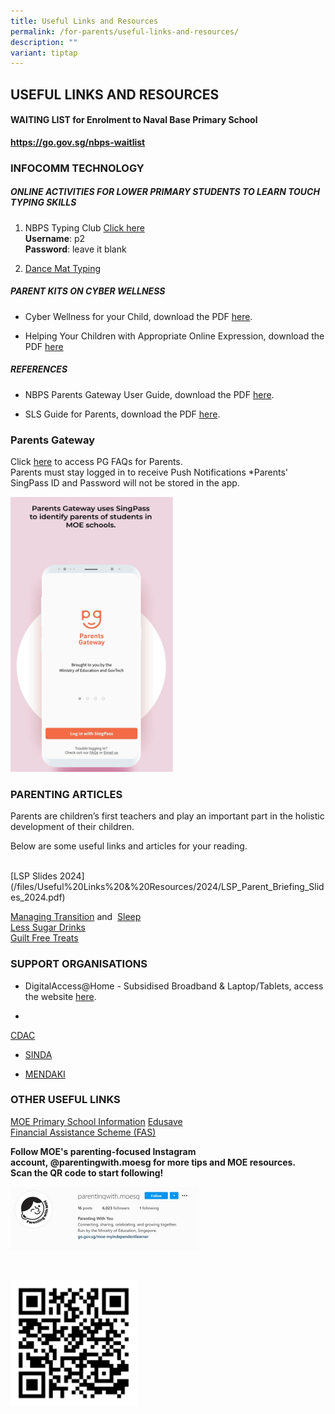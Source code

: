 ```yaml
---
title: Useful Links and Resources
permalink: /for-parents/useful-links-and-resources/
description: ""
variant: tiptap
---
```

<h2>USEFUL LINKS AND RESOURCES</h2>
<h4>WAITING LIST for Enrolment to Naval Base Primary School</h4>
<p><strong><a href="https://go.gov.sg/nbps-waitlist" rel="noopener noreferrer nofollow" target="_blank">https://go.gov.sg/nbps-waitlist</a></strong>
</p>
<h3>INFOCOMM TECHNOLOGY</h3>
<h5>ONLINE ACTIVITIES FOR LOWER PRIMARY STUDENTS TO LEARN TOUCH TYPING SKILLS</h5>
<ol>
<li>
<p>NBPS Typing Club <a href="https://navalbasepri.typingclub.com/" rel="noopener noreferrer nofollow" target="_blank">Click here</a>
<br><strong>Username</strong>: p2&nbsp;
<br><strong>Password</strong>: leave it blank</p>
</li>
<li>
<p><a href="https://www.bbc.co.uk/bitesize/articles/z3c6tfr#zn9s3qt" rel="noopener noreferrer nofollow" target="_blank">Dance Mat Typing</a>
</p>
</li>
</ol>
<h5>PARENT KITS ON&nbsp;CYBER WELLNESS&nbsp;</h5>
<ul>
<li>
<p>Cyber Wellness for your Child, download the PDF&nbsp;<a href="/files/Parent%20Kit%20-%20Cyber%20Wellness%20for%20your%20Child.pdf" rel="noopener noreferrer nofollow" target="_blank">here</a>.</p>
</li>
<li>
<p>Helping Your Children with Appropriate Online Expression, download the
PDF&nbsp;<a href="/files/3B%202019%20Connect%20T1%20Parents%20Tipsheet.pdf" rel="noopener noreferrer nofollow" target="_blank">here</a>
</p>
</li>
</ul>
<h5>REFERENCES</h5>
<ul>
<li>
<p>NBPS Parents Gateway User Guide, download the PDF&nbsp;<a href="/files/NBPS%20Parents%20Gateway%20Userguide.pdf" rel="noopener noreferrer nofollow" target="_blank">here</a>.</p>
</li>
<li>
<p>SLS Guide for Parents, download the PDF&nbsp;<a href="/files/SLS%20guide%20for%20parents.pdf" rel="noopener noreferrer nofollow" target="_blank">here</a>.</p>
</li>
</ul>
<h3>Parents Gateway</h3>
<p>Click <a href="https://pg.moe.edu.sg/faq" rel="noopener noreferrer nofollow" target="_blank">here</a> to
access PG FAQs for Parents.
<br>Parents must stay logged in to receive Push Notifications *Parents' SingPass
ID and Password will not be stored in the app.</p>
<div class="isomer-image-wrapper">
<img style="width:260px;height:440px;" height="auto" width="100%" src="/images/PG-SingPass.gif">
</div>
<h3>PARENTING ARTICLES&nbsp;</h3>
<p>Parents are children’s first teachers and play an important part in the
holistic development of their children.</p>
<p>Below are some useful links and articles for your reading.</p>
<p>
<br>[LSP Slides 2024](/files/Useful%20Links%20&amp;%20Resources/2024/LSP_Parent_Briefing_Slides_2024.pdf)</p>
<p><a href="/files/ManagingTransition.pdf" rel="noopener noreferrer nofollow" target="_blank">Managing Transition</a>&nbsp;and&nbsp;
<a href="/files/Sleep.pdf" rel="noopener noreferrer nofollow" target="_blank">Sleep</a>
<br><a href="/files/Less%20Sugar%20Drinks.pdf" rel="noopener noreferrer nofollow" target="_blank">Less Sugar Drinks</a> 
<br><a href="/files/GuiltFreeTreats.pdf" rel="noopener noreferrer nofollow" target="_blank">Guilt Free Treats</a>
</p>
<h3>SUPPORT ORGANISATIONS</h3>
<ul data-tight="true" class="tight">
<li>
<p>DigitalAccess@Home - Subsidised Broadband &amp; Laptop/Tablets, access
the website&nbsp;<a href="https://www.imda.gov.sg/how-we-can-help/digital-access-at-home" rel="noopener noreferrer nofollow" target="_blank">here</a>.</p>
</li>
<li>
<p></p>
</li>
</ul>
<p><a href="https://www.cdac.org.sg/" rel="noopener noreferrer nofollow" target="_blank">CDAC</a>
</p>
<ul data-tight="true" class="tight">
<li>
<p><a href="http://www.sinda.org.sg/students/step/" rel="noopener noreferrer nofollow" target="_blank">SINDA</a>
</p>
</li>
<li>
<p><a href="http://www.mendaki.org.sg/" rel="noopener noreferrer nofollow" target="_blank">MENDAKI</a>
</p>
</li>
</ul>
<h3>OTHER USEFUL LINKS</h3>
<p><a href="https://www.moe.gov.sg/primary" rel="noopener noreferrer nofollow" target="_blank">MOE Primary School Information</a>
<a href="https://www.moe.gov.sg/education/edusave" rel="noopener noreferrer nofollow" target="_blank">Edusave</a>
<br><a href="https://www.moe.gov.sg/financial-matters/financial-assistance" rel="noopener noreferrer nofollow" target="_blank">Financial Assistance Scheme (FAS)</a>
</p>
<p><strong>Follow MOE's parenting-focused Instagram account,&nbsp;@parentingwith.moesg&nbsp;for more tips and MOE resources. <br>Scan the QR code to start following!</strong>
</p>
<div class="isomer-image-wrapper">
<img style="width: 60%;" height="auto" width="100%" src="/images/MOE_IG_FRONT.jpeg">
</div>
<p>
<br>
</p>
<div class="isomer-image-wrapper">
<img style="width: 40%;" height="auto" width="100%" src="/images/MOE_IG_QR.png">
</div>
<p></p>